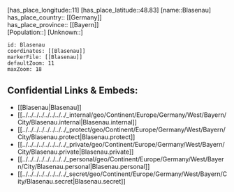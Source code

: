 ﻿---
location: [48.83,11] 
mapzoom: [7,12] 
mapmarker: city 
type: City
tags:
- geo/City


SpocWebEntityId: 29224
isDeleted: false
confidential: public

---
[has_place_longitude::11] 
[has_place_latitude::48.83] 
[name::Blasenau] 
has_place_country:: [[Germany]]  
has_place_province:: [[Bayern]]  
[Population::] 
[Unknown::] 


```leaflet
id: Blasenau
coordinates: [[Blasenau]] 
markerFile: [[Blasenau]] 
defaultZoom: 11 
maxZoom: 18
```


## Confidential Links & Embeds: 
- [[Blasenau|Blasenau]]  
- [[../../../../../../../../_internal/geo/Continent/Europe/Germany/West/Bayern/City/Blasenau.internal|Blasenau.internal]] 
- [[../../../../../../../../_protect/geo/Continent/Europe/Germany/West/Bayern/City/Blasenau.protect|Blasenau.protect]] 
- [[../../../../../../../../_private/geo/Continent/Europe/Germany/West/Bayern/City/Blasenau.private|Blasenau.private]] 
- [[../../../../../../../../_personal/geo/Continent/Europe/Germany/West/Bayern/City/Blasenau.personal|Blasenau.personal]] 
- [[../../../../../../../../_secret/geo/Continent/Europe/Germany/West/Bayern/City/Blasenau.secret|Blasenau.secret]] 
